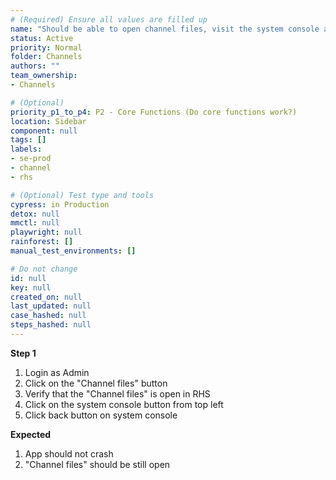 ```yaml
---
# (Required) Ensure all values are filled up
name: "Should be able to open channel files, visit the system console and come back without issues"
status: Active
priority: Normal
folder: Channels
authors: ""
team_ownership: 
- Channels

# (Optional)
priority_p1_to_p4: P2 - Core Functions (Do core functions work?)
location: Sidebar
component: null
tags: []
labels:
- se-prod
- channel
- rhs

# (Optional) Test type and tools
cypress: in Production
detox: null
mmctl: null
playwright: null
rainforest: []
manual_test_environments: []

# Do not change
id: null
key: null
created_on: null
last_updated: null
case_hashed: null
steps_hashed: null
---
```


**Step 1**

1. Login as Admin
1. Click on the "Channel files" button
1. Verify that the "Channel files" is open in RHS
1. Click on the system console button from top left
1. Click back button on system console


**Expected**

1. App should not crash
1. "Channel files" should be still open
